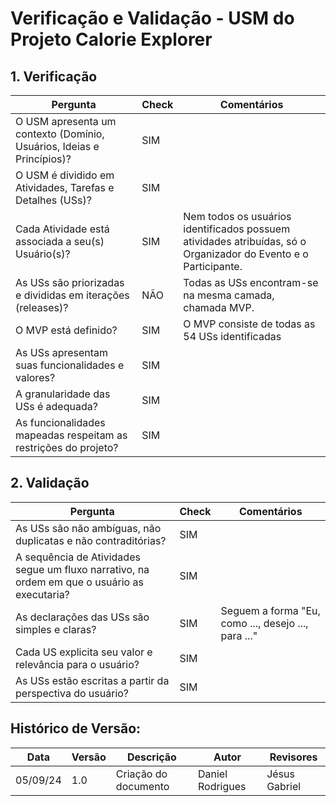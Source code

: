 # Verificação e Validação - USM do Projeto Calorie Explorer

## 1. Verificação

Pergunta | Check | Comentários
-------- | ----- | ----------
O USM apresenta um contexto (Domínio, Usuários, Ideias e Princípios)? | SIM | 
O USM é dividido em Atividades, Tarefas e Detalhes (USs)? | SIM |
Cada Atividade está associada a seu(s) Usuário(s)? | SIM | Nem todos os usuários identificados possuem atividades atribuídas, só o Organizador do Evento e o Participante.
As USs são priorizadas e divididas em iterações (releases)? | NÃO | Todas as USs encontram-se na mesma camada, chamada MVP.
O MVP está definido? | SIM | O MVP consiste de todas as 54 USs identificadas
As USs apresentam suas funcionalidades e valores? | SIM |
A granularidade das USs é adequada? | SIM |
As funcionalidades mapeadas respeitam as restrições do projeto? | SIM |

## 2. Validação

Pergunta | Check | Comentários
-------- | ----- | ----------
As USs são não ambíguas, não duplicatas e não contraditórias? | SIM |
A sequência de Atividades segue um fluxo narrativo, na ordem em que o usuário as executaria? | SIM |
As declarações das USs são simples e claras? | SIM | Seguem a forma "Eu, como ..., desejo ..., para ..."
Cada US explicita seu valor e relevância para o usuário? | SIM |
As USs estão escritas a partir da perspectiva do usuário? | SIM |

## Histórico de Versão:
Data | Versão | Descrição | Autor | Revisores 
---- | ------ | --------- | ----- | ---------
05/09/24 | 1.0 | Criação do documento | Daniel Rodrigues | Jésus Gabriel